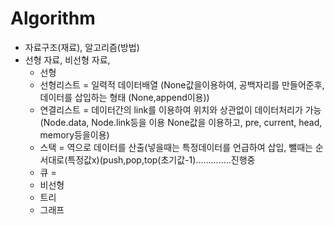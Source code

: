 # Algorithm
* 자료구조(재료), 알고리즘(방법)
* 선형 자료, 비선형 자료, 
  * 선형 
   * 선형리스트 = 일력적 데이터배열 (None값을이용하여, 공백자리를 만들어준후, 데이터를 삽입하는 형태 (None,append이용))
   * 연결리스트 = 데이터간의 link를 이용하여 위치와 상관없이 데이터처리가 가능(Node.data, Node.link등을 이용 None값을 이용하고, pre, current, head, memory등을이용)
   * 스택 = 역으로 데이터를 산출(넣을때는 특정데이터를 언급하여 삽입, 뺄때는 순서대로(특정값x)(push,pop,top(초기값-1)..............진행중
   * 큐 =
  * 비선형  
   * 트리
   * 그래프 
